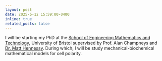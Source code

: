 ```yaml
---
layout: post
date: 2025-5-12 15:59:00-0400
inline: true
related_posts: false
---
```


I will be starting my PhD at the <a href='https://www.bristol.ac.uk/science-engineering/schools/eng-maths-tech/'>School of Engineering Mathematics and Technology</a>, University of Bristol supervised by Prof. Alan Champneys and <a href='https://hennessymatt.github.io/'>Dr. Matt Hennessy</a>. During which, I will be study mechanical-biochemical mathematical models for cell polarity.
